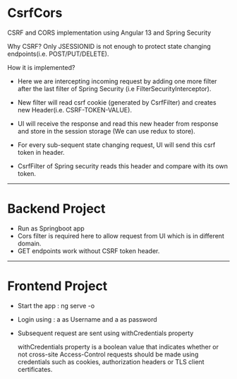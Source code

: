 # CsrfCors
CSRF and CORS implementation using Angular 13 and Spring Security


Why CSRF?
Only JSESSIONID is not enough to protect state changing endpoints(i.e. POST/PUT/DELETE).

How it is implemented?
-   Here we are intercepting incoming request by adding one more filter after the last filter of Spring Security (i.e FilterSecurityInterceptor).

-   New filter will read csrf cookie (generated by CsrfFilter) and creates new Header(i.e. CSRF-TOKEN-VALUE).

-   UI will receive the response and read this new header from response and store in the session storage (We can use redux to store).

-   For every sub-sequent state changing request, UI will send this csrf token in header.

-   CsrfFilter of Spring security reads this header and compare with its own token.

------------------------------------------------

# Backend Project

-   Run as Springboot app
-   Cors filter is required here to allow request from UI which is in different domain.
-   GET endpoints work without CSRF token header.


-----------------------------------------------

# Frontend Project

-   Start the app : ng serve -o
-   Login using : a as Username and a as password
-   Subsequent request are sent using withCredentials property    
    
    withCredentials property is a boolean value that indicates whether or not cross-site Access-Control requests should be made using credentials such as cookies, authorization headers or TLS client certificates.
